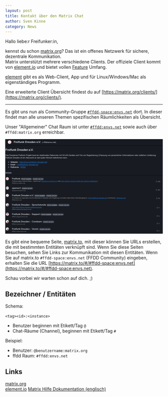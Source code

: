 ```yaml
---
layout: post
title: Kontakt über den Matrix Chat
author: Sven Kinne
category: News
---
```


Hallo liebe:r Freifunker:in,

kennst du schon [matrix.org](https://matrix.org/)? Das ist ein offenes Netzwerk für sichere, dezentrale Kommunikation.<br />
Matrix unterstützt mehrere verschiedene Clients. Der offiziele Client kommt von [element.io](https://element.io/get-started) und bietet vollen [Feature](https://element.io/features) Umfang.

[element](https://element.io/get-started) gibt es als Web-Client, App und für Linux/Windows/Mac als eigenständiges Programm.

Eine erweiterte Client Übersicht findest du auf [https://matrix.org/clients/](https://matrix.org/clients/).

<hr>

Es gibt uns nun als Community-Gruppe [`#ffdd-space:envs.net`](https://matrix.to/#/#ffdd-space:envs.net) dort. In dieser findet man alle unseren Themen spezifischen Räumlichkeiten als Übersicht.

Unser "Allgemeiner" Chat Raum ist unter [`#ffdd:envs.net`](https://matrix.to/#/#ffdd:envs.net) sowie auch über `#ffdd:matrix.org` erreichbar.

![(ffdd_matrix_group.png)](/downloads/ffdd_matrix_group.png)

Es gibt eine bequeme Seite, [matrix.to](https://matrix.to/), mit dieser können Sie URLs erstellen, die mit bestimmten Entitäten verknüpft sind.
Wenn Sie diese Seiten besuchen, sehen Sie Links zur Kommunikation mit diesen Entitäten. Wenn Sie auf matrix.to `#ffdd-space:envs.net` (FFDD Community) eingeben, erhalten Sie die URL [https://matrix.to/#/#ffdd-space:envs.net](https://matrix.to/#/#ffdd-space:envs.net).

Schau vorbei wir warten schon auf dich. ;)

## Bezeichner / Entitäten

Schema:

  `<tag><id>:<instance>`

* Benutzer beginnen mit Etikett/Tag `@`
* Chat-Räume (Channel), beginnen mit Etikett/Tag `#`

Beispiel:

* Benutzer: `@benutzername:matrix.org`
* ffdd Raum: `#ffdd:envs.net`

## Links
[matrix.org](https://matrix.org/)<br />
[element.io](https://element.io/)
[Matrix Hilfe Dokumentation (englisch)](https://matrix-help.envs.net/)
